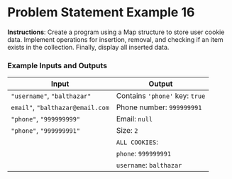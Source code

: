 # Problem Statement Example 16

**Instructions**: Create a program using a Map structure to store user cookie data. Implement operations for insertion,
removal, and checking if an item exists in the collection. Finally, display all inserted data.

### Example Inputs and Outputs

| **Input**                        | **Output**                     |
|----------------------------------|--------------------------------|
| `"username"`, `"balthazar"`      | Contains `'phone'` key: `true` |
| `email"`, `"balthazar@email.com` | Phone number: `999999991`      |
| `"phone"`, `"999999999"`         | Email: `null`                  |
| `"phone"`, `"999999991"`         | Size: `2`                      |
|                                  | `ALL COOKIES`:                 |
|                                  | `phone`: `999999991`           |
|                                  | `username`: `balthazar`        |

